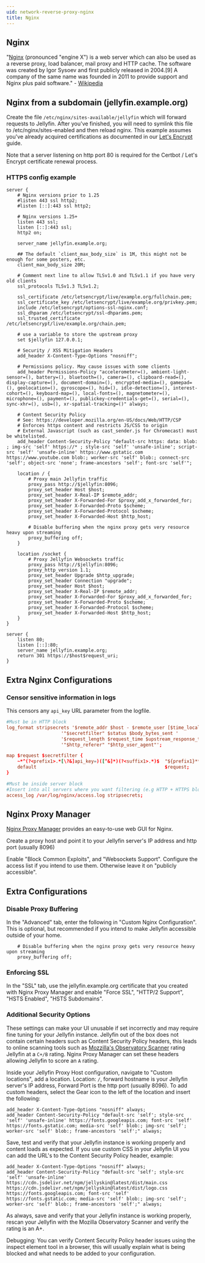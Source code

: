 ```yaml
---
uid: network-reverse-proxy-nginx
title: Nginx
---
```


## Nginx

"[Nginx](https://www.nginx.com/) (pronounced "engine X") is a web server which can also be used as a reverse proxy, load balancer, mail proxy and HTTP cache. The software was created by Igor Sysoev and first publicly released in 2004.[9] A company of the same name was founded in 2011 to provide support and Nginx plus paid software." - [Wikipedia](https://en.wikipedia.org/wiki/Nginx)

## Nginx from a subdomain (jellyfin.example.org)

Create the file `/etc/nginx/sites-available/jellyfin` which will forward requests to Jellyfin.  After you've finished, you will need to symlink this file to /etc/nginx/sites-enabled and then reload nginx.  This example assumes you've already acquired certifications as documented in our [Let's Encrypt](https://jellyfin.org/docs/general/networking/letsencrypt#nginx) guide.

Note that a server listening on http port 80 is required for the Certbot / Let's Encrypt certificate renewal process.

### HTTPS config example

```config
server {
    # Nginx versions prior to 1.25
    #listen 443 ssl http2;
    #listen [::]:443 ssl http2;

    # Nginx versions 1.25+
    listen 443 ssl;
    listen [::]:443 ssl;
    http2 on;

    server_name jellyfin.example.org;

    ## The default `client_max_body_size` is 1M, this might not be enough for some posters, etc.
    client_max_body_size 20M;

    # Comment next line to allow TLSv1.0 and TLSv1.1 if you have very old clients
    ssl_protocols TLSv1.3 TLSv1.2;

    ssl_certificate /etc/letsencrypt/live/example.org/fullchain.pem;
    ssl_certificate_key /etc/letsencrypt/live/example.org/privkey.pem;
    include /etc/letsencrypt/options-ssl-nginx.conf;
    ssl_dhparam /etc/letsencrypt/ssl-dhparams.pem;
    ssl_trusted_certificate /etc/letsencrypt/live/example.org/chain.pem;

    # use a variable to store the upstream proxy
    set $jellyfin 127.0.0.1;

    # Security / XSS Mitigation Headers
    add_header X-Content-Type-Options "nosniff";

    # Permissions policy. May cause issues with some clients
    add_header Permissions-Policy "accelerometer=(), ambient-light-sensor=(), battery=(), bluetooth=(), camera=(), clipboard-read=(), display-capture=(), document-domain=(), encrypted-media=(), gamepad=(), geolocation=(), gyroscope=(), hid=(), idle-detection=(), interest-cohort=(), keyboard-map=(), local-fonts=(), magnetometer=(), microphone=(), payment=(), publickey-credentials-get=(), serial=(), sync-xhr=(), usb=(), xr-spatial-tracking=()" always;

    # Content Security Policy
    # See: https://developer.mozilla.org/en-US/docs/Web/HTTP/CSP
    # Enforces https content and restricts JS/CSS to origin
    # External Javascript (such as cast_sender.js for Chromecast) must be whitelisted.
    add_header Content-Security-Policy "default-src https: data: blob: ; img-src 'self' https://* ; style-src 'self' 'unsafe-inline'; script-src 'self' 'unsafe-inline' https://www.gstatic.com https://www.youtube.com blob:; worker-src 'self' blob:; connect-src 'self'; object-src 'none'; frame-ancestors 'self'; font-src 'self'";

    location / {
        # Proxy main Jellyfin traffic
        proxy_pass http://$jellyfin:8096;
        proxy_set_header Host $host;
        proxy_set_header X-Real-IP $remote_addr;
        proxy_set_header X-Forwarded-For $proxy_add_x_forwarded_for;
        proxy_set_header X-Forwarded-Proto $scheme;
        proxy_set_header X-Forwarded-Protocol $scheme;
        proxy_set_header X-Forwarded-Host $http_host;

        # Disable buffering when the nginx proxy gets very resource heavy upon streaming
        proxy_buffering off;
    }

    location /socket {
        # Proxy Jellyfin Websockets traffic
        proxy_pass http://$jellyfin:8096;
        proxy_http_version 1.1;
        proxy_set_header Upgrade $http_upgrade;
        proxy_set_header Connection "upgrade";
        proxy_set_header Host $host;
        proxy_set_header X-Real-IP $remote_addr;
        proxy_set_header X-Forwarded-For $proxy_add_x_forwarded_for;
        proxy_set_header X-Forwarded-Proto $scheme;
        proxy_set_header X-Forwarded-Protocol $scheme;
        proxy_set_header X-Forwarded-Host $http_host;
    }
}

server {
    listen 80;
    listen [::]:80;
    server_name jellyfin.example.org;
    return 301 https://$host$request_uri;
}
```

## Extra Nginx Configurations

### Censor sensitive information in logs

This censors any <code>api_key</code> URL parameter from the logfile.

```conf
#Must be in HTTP block
log_format stripsecrets '$remote_addr $host - $remote_user [$time_local] '
                    '"$secretfilter" $status $body_bytes_sent '
                    '$request_length $request_time $upstream_response_time '
                    '"$http_referer" "$http_user_agent"';

map $request $secretfilter {
    ~*^(?<prefix1>.*[\?&]api_key=)([^&]*)(?<suffix1>.*)$  "${prefix1}***$suffix1";
    default                                               $request;
}

#Must be inside server block
#Insert into all servers where you want filtering (e.g HTTP + HTTPS block)
access_log /var/log/nginx/access.log stripsecrets;
```

## Nginx Proxy Manager

[Nginx Proxy Manager](https://nginxproxymanager.com/) provides an easy-to-use web GUI for Nginx.

Create a proxy host and point it to your Jellyfin server's IP address and http port (usually 8096)

Enable "Block Common Exploits", and "Websockets Support". Configure the access list if you intend to use them. Otherwise leave it on "publicly accessible".

## Extra Configurations
### Disable Proxy Buffering
In the "Advanced" tab, enter the following in "Custom Nginx Configuration".  This is optional, but recommended if you intend to make Jellyfin accessible outside of your home.

```config
    # Disable buffering when the nginx proxy gets very resource heavy upon streaming
    proxy_buffering off;
```

### Enforcing SSL 
In the "SSL" tab, use the jellyfin.example.org certificate that you created with Nginx Proxy Manager and enable "Force SSL", "HTTP/2 Support", "HSTS Enabled", "HSTS Subdomains".

### Additional Security Options
These settings can make your UI unusable if set incorrectly and may require fine tuning for your Jellyfin instance. 
Jellyfin out of the box does not contain certain headers such as Content Security Policy headers, this leads to online scanning tools such as [Mozzilla's Observatory Scanner](https://developer.mozilla.org/en-US/observatory) rating Jellyfin at a `C+/B` rating. Nginx Proxy Manager can set these headers allowing Jellyfin to score an `A` rating. 

Inside your Jellyfin Proxy Host configuration, navigate to "Custom locations", add a location. 
Location: `/`, forward hostname is your Jellyfin server's IP address, Forward Port is the http port (usually 8096). 
To add custom headers, select the Gear icon to the left of the location and insert the following: 
```
add_header X-Content-Type-Options "nosniff" always;
add_header Content-Security-Policy "default-src 'self'; style-src 'self' 'unsafe-inline' https://fonts.googleapis.com; font-src 'self' https://fonts.gstatic.com; media-src 'self' blob:; img-src 'self'; worker-src 'self' blob:; frame-ancestors 'self';" always;
```
Save, test and verify that your Jellyfin instance is working properly and content loads as expected. 
If you use custom CSS in your Jellyfin UI you can add the URL's to the Content Security Policy header, example:
```
add_header X-Content-Type-Options "nosniff" always;
add_header Content-Security-Policy "default-src 'self'; style-src 'self' 'unsafe-inline' https://cdn.jsdelivr.net/npm/jellyskin@latest/dist/main.css https://cdn.jsdelivr.net/npm/jellyskin@latest/dist/logo.css https://fonts.googleapis.com; font-src 'self' https://fonts.gstatic.com; media-src 'self' blob:; img-src 'self'; worker-src 'self' blob:; frame-ancestors 'self';" always;
```
As always, save and verify that your Jellyfin instance is working properly, rescan your Jellyfin with the Mozilla Observatory Scanner and verify the rating is an A+. 

Debugging: 
You can verify Content Security Policy header issues using the inspect element tool in a browser, this will usually explain what is being blocked and what needs to be added to your configuration.  
